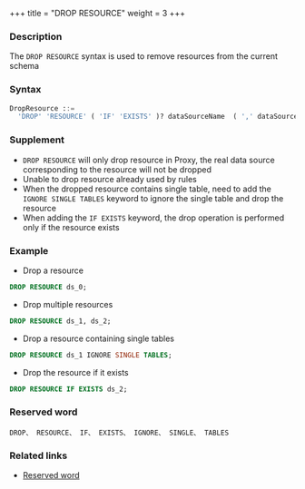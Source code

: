 +++
title = "DROP RESOURCE"
weight = 3
+++

### Description

The `DROP RESOURCE` syntax is used to remove resources from the current schema

### Syntax
```SQL
DropResource ::=
  'DROP' 'RESOURCE' ( 'IF' 'EXISTS' )? dataSourceName  ( ',' dataSourceName )* ( 'IGNORE' 'SINGLE' 'TABLES' )?
```

### Supplement

- `DROP RESOURCE` will only drop resource in Proxy, the real data source corresponding to the resource will not be dropped
- Unable to drop resource already used by rules
- When the dropped resource contains single table, need to add the `IGNORE SINGLE TABLES` keyword to ignore the single table and drop the resource
- When adding the `IF EXISTS` keyword, the drop operation is performed only if the resource exists

### Example
- Drop a resource
```SQL
DROP RESOURCE ds_0;
```

- Drop multiple resources
```SQL
DROP RESOURCE ds_1, ds_2;
```

- Drop a resource containing single tables
```SQL
DROP RESOURCE ds_1 IGNORE SINGLE TABLES;
```

- Drop the resource if it exists
```SQL
DROP RESOURCE IF EXISTS ds_2;
```

### Reserved word

    DROP、 RESOURCE、 IF、 EXISTS、 IGNORE、 SINGLE、 TABLES

### Related links
- [Reserved word](/en/reference/distsql/syntax/reserved-word/)